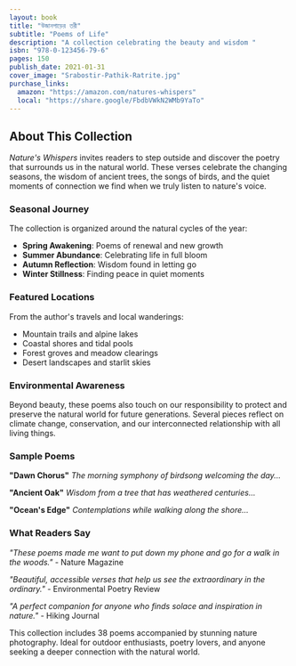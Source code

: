 ```yaml
---
layout: book
title: "উজানপাড়ের তরী"  
subtitle: "Poems of Life"
description: "A collection celebrating the beauty and wisdom "
isbn: "978-0-123456-79-6" 
pages: 150
publish_date: 2021-01-31
cover_image: "Srabostir-Pathik-Ratrite.jpg"
purchase_links:
  amazon: "https://amazon.com/natures-whispers"
  local: "https://share.google/FbdbVWkN2WMb9YaTo"
---
```


## About This Collection

*Nature's Whispers* invites readers to step outside and discover the poetry that surrounds us in the natural world. These verses celebrate the changing seasons, the wisdom of ancient trees, the songs of birds, and the quiet moments of connection we find when we truly listen to nature's voice.

### Seasonal Journey

The collection is organized around the natural cycles of the year:

- **Spring Awakening**: Poems of renewal and new growth  
- **Summer Abundance**: Celebrating life in full bloom
- **Autumn Reflection**: Wisdom found in letting go
- **Winter Stillness**: Finding peace in quiet moments

### Featured Locations

From the author's travels and local wanderings:

- Mountain trails and alpine lakes
- Coastal shores and tidal pools  
- Forest groves and meadow clearings
- Desert landscapes and starlit skies

### Environmental Awareness

Beyond beauty, these poems also touch on our responsibility to protect and preserve the natural world for future generations. Several pieces reflect on climate change, conservation, and our interconnected relationship with all living things.

### Sample Poems

**"Dawn Chorus"**
*The morning symphony of birdsong welcoming the day...*

**"Ancient Oak"**
*Wisdom from a tree that has weathered centuries...*  

**"Ocean's Edge"**
*Contemplations while walking along the shore...*

### What Readers Say

*"These poems made me want to put down my phone and go for a walk in the woods."* - Nature Magazine

*"Beautiful, accessible verses that help us see the extraordinary in the ordinary."* - Environmental Poetry Review

*"A perfect companion for anyone who finds solace and inspiration in nature."* - Hiking Journal

This collection includes 38 poems accompanied by stunning nature photography. Ideal for outdoor enthusiasts, poetry lovers, and anyone seeking a deeper connection with the natural world.